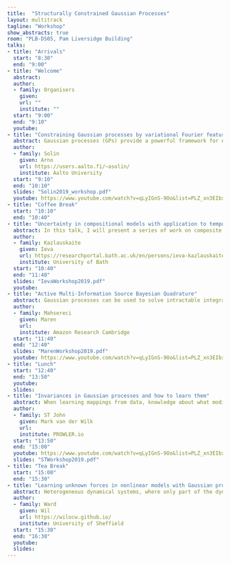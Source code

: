 ```yaml
---
title:  "Structurally Constrained Gaussian Processes"
layout: multitrack
tagline: "Workshop"
show_abstracts: true
room: "PLB-DS05, Pam Liversidge Building"
talks:
- title: "Arrivals"
  start: "8:30"
  end: "9:00"
- title: "Welcome"    
  abstract:
  author:
  - family: Organisers
    given: 
    url: ""
    institute: ""   
  start: "9:00"
  end: "9:10"
  youtube:
- title: "Constraining Gaussian processes by variational Fourier features"
  abstract: Gaussian processes (GPs) provide a powerful framework for extrapolation, interpolation, and noise removal in regression and classification. In this talk we consider constraining GPs to arbitrarily-shaped domains with boundary conditions. We solve a Fourier-like generalised harmonic feature representation of the GP prior in the domain of interest, which both constrains the GP and attains a low-rank representation that is used for speeding up inference. The method scales as O(nm^2) in prediction and O(m^3) in hyperparameter learning for regression, where n is the number of data points and m the number of features. Furthermore, we make use of the variational approach to allow the method to deal with non-Gaussian likelihoods. The experiments cover both simulated and empirical data in which the boundary conditions allow for inclusion of additional physical information.
  author:
  - family: Solin
    given: Arno
    url: https://users.aalto.fi/~asolin/
    institute: Aalto University
  start: "9:10"
  end: "10:10"
  slides: "Solin2019_workshop.pdf"
  youtube: https://www.youtube.com/watch?v=qLyIGnS-9Oo&list=PLZ_xn3EIbxZHoq8A3-2F4_rLyy61vkEpU&index=9
- title: "Coffee Break"
  start: "10:10"
  end: "10:40"    
- title: "Uncertainty in compositional models with application to temporal alignment"
  abstract: In this talk, I will present a series of work on composite models with applications to temporal alignment of sequences. Given a set of time series sequences, the temporal alignment task consists of finding monotonic warps of the inputs (which typically correspond to time) that remove the differences in the timing of the observations. There are three intrinsic sources of ambiguity in this problem that motivate the use of probabilistic modelling. Firstly, the temporal alignment problem is ill posed there are infinitely many ways to align a finite set of sequences and we’d like to model this warping uncertainty. Secondly, the observed sequences might correspond to multiple different unknown underlying functions, hence the assignment of sequences to groups is ambiguous. Furthermore, the observed sequences are often noisy, requiring a principled way to model the observational noise. We introduce a non-parametric probabilistic model of monotonic warps and model each sequence as a composition of such a warp and a standard GP. To represent the warping uncertainty, we study the compositional uncertainty (arising from multiple different compositions of functions resulting in the same overall function) in such a two-layer model. To allow for alignment in multiple groups and to find these groups in an unsupervised manner, we use probabilistic alignment objectives (such as GP-LVM or DPMM). Finally, we discuss the requirements on the inference scheme that allows us to propagate the uncertainty through the model.
  author:
  - family: Kazlauskaite
    given: Ieva
    url: https://researchportal.bath.ac.uk/en/persons/ieva-kazlauskaite
    institute: University of Bath
  start: "10:40"
  end: "11:40"
  slides: "IevaWorkshop2019.pdf"
  youtube:
- title: "Active Multi-Information Source Bayesian Quadrature"
  abstract: Gaussian processes can be used to solve intractable integrals, especially when evaluating the integrand is expensive and the number of evaluations is restricted by a budget. This general approach is usually framed as Bayesian quadrature. In the talk I will focus on situations where evaluations of the integrand may give too little information to obtain a meaningful integral estimator, but cheaper related functions (called secondary sources) of the integrand can be queried instead. I will discuss active learning strategies that select which source to query (and where) in order to best learn the integral of the primary source. The resulting algorithm is sample-efficient, can handle black-box integrands and secondary sources, and performs well even for a limited amount of simulation queries.
  author:
  - family: Mahsereci  
    given: Maren
    url: 
    institute: Amazon Research Cambridge
  start: "11:40"
  end: "12:40"
  slides: "MarenWorkshop2019.pdf"
  youtube: https://www.youtube.com/watch?v=qLyIGnS-9Oo&list=PLZ_xn3EIbxZHoq8A3-2F4_rLyy61vkEpU&index=10
- title: "Lunch"
  start: "12:40"
  end: "13:50"
  youtube:
  slides: 
- title: "Invariances in Gaussian processes and how to learn them"
  abstract: When learning mappings from data, knowledge about what modifications to the input leave the output unchanged can strongly improve generalisation. Exploiting these invariances is commonplace in many machine learning models, under the guise of convolutional structure or data augmentation. Choosing which invariances to use, however, is still done with humans in the loop, through trial-and-error and crossvalidation. In this talk, we will discuss how Gaussian processes can be constrained to exhibit invariances, and how this is useful for various applications. We will also show how invariances can be learned with backpropagation using tools from Bayesian model selection.
  author:
  - family: ST John 
    given: Mark van der Wilk
    url: 
    institute: PROWLER.io
  start: "13:50"
  end: "15:00"
  youtube: https://www.youtube.com/watch?v=qLyIGnS-9Oo&list=PLZ_xn3EIbxZHoq8A3-2F4_rLyy61vkEpU&index=11
  slides: "STWorkshop2019.pdf"
- title: "Tea Break"
  start: "15:00"
  end: "15:30"
- title: "Learning unknown forces in nonlinear models with Gaussian processes and autoregressive flows"
  abstract: Heterogeneous dynamical systems, where only part of the dynamics are known, are present in a wide range of applications, including population dynamics, control systems and bioinformatics. Placing a Gaussian process prior over the unknown terms, for example an input signal, allows the model to be restructured as a stochastic differential equation, a so called latent force model. This talk introduces a simulation based inference scheme for systems with unknown forces and nonlinear dynamics, using Gaussian process priors and autoregressive flows. We apply the model to nonlinear ODEs, and show how the approach can be easily adapted for for multitask learning, and problems with non Gaussian likelihoods.
  author:
  - family: Ward
    given: Wil
    url: https://wilocw.github.io/
    institute: University of Sheffield
  start: "15:30"
  end: "16:30"
  youtube: 
  slides: 
---
```

